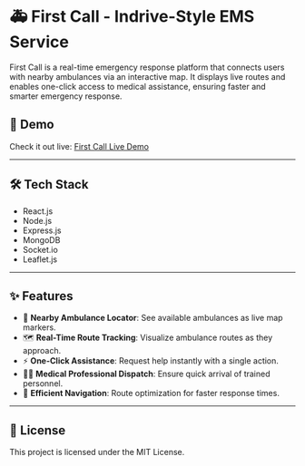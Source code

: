 # 🚑 First Call - Indrive-Style EMS Service

First Call is a real-time emergency response platform that connects users with nearby ambulances via an interactive map. It displays live routes and enables one-click access to medical assistance, ensuring faster and smarter emergency response.

## 🔗 Demo

Check it out live: [First Call Live Demo](https://first-call-frontend.onrender.com/)

---

## 🛠️ Tech Stack

- React.js  
- Node.js  
- Express.js  
- MongoDB  
- Socket.io  
- Leaflet.js  

---

## ✨ Features

- 📍 **Nearby Ambulance Locator**: See available ambulances as live map markers.
- 🗺️ **Real-Time Route Tracking**: Visualize ambulance routes as they approach.
- ⚡ **One-Click Assistance**: Request help instantly with a single action.
- 👨‍⚕️ **Medical Professional Dispatch**: Ensure quick arrival of trained personnel.
- 🧭 **Efficient Navigation**: Route optimization for faster response times.

---

## 📄 License

This project is licensed under the MIT License.
